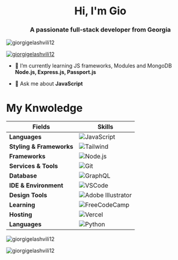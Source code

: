 <h1 align="center">Hi, I'm Gio</h1>
<h3 align="center">A passionate full-stack developer from Georgia</h3>

<p align="left"> <img src="https://komarev.com/ghpvc/?username=giorgigelashvili12&label=Profile%20views&color=0e75b6&style=flat" alt="giorgigelashvili12" /> </p>

<p align="left"> <a href="https://github.com/ryo-ma/github-profile-trophy"><img src="https://github-profile-trophy.vercel.app/?username=giorgigelashvili12" alt="giorgigelashvili12" /></a> </p>

- 🌱 I’m currently learning JS frameworks, Modules and MongoDB **Node.js, Express.js, Passport.js**

- 💬 Ask me about **JavaScript**

</p>

# My Knwoledge

| **Fields**          | **Skills**                                                                                      |
|-----------------------|-------------------------------------------------------------------------------------------------|
| **Languages**          | ![JavaScript](https://img.shields.io/badge/JavaScript-F7DF1E?style=for-the-badge&logo=javascript&logoColor=black) | ![HTML](https://img.shields.io/badge/HTML-E34F26?style=for-the-badge&logo=html5&logoColor=white) | ![CSS](https://img.shields.io/badge/CSS-1572B6?style=for-the-badge&logo=css3&logoColor=white) |
| **Styling & Frameworks** | ![Tailwind](https://img.shields.io/badge/Tailwind_CSS-38B2AC?style=for-the-badge&logo=tailwindcss&logoColor=white) | ![React](https://img.shields.io/badge/React-61DAFB?style=for-the-badge&logo=react&logoColor=black) |
| **Frameworks**         | ![Node.js](https://img.shields.io/badge/Node.js-339939?style=for-the-badge&logo=node.js&logoColor=white) | ![Express](https://img.shields.io/badge/Express-000000?style=for-the-badge&logo=express&logoColor=white)|
| **Services & Tools**   | ![Git](https://img.shields.io/badge/Git-F05032?style=for-the-badge&logo=git&logoColor=white) | ![GitHub](https://img.shields.io/badge/GitHub-181717?style=for-the-badge&logo=github&logoColor=white) |
| **Database**           | ![GraphQL](https://img.shields.io/badge/GraphQL-E10098?style=for-the-badge&logo=graphql&logoColor=white) |
| **IDE & Environment**  | ![VSCode](https://img.shields.io/badge/VS_Code-0078D4?style=for-the-badge&logo=visualstudiocode&logoColor=white) |
| **Design Tools**       | ![Adobe Illustrator](https://img.shields.io/badge/Adobe_Illustrator-FF9A00?style=for-the-badge&logo=adobeillustrator&logoColor=white) | ![Figma](https://img.shields.io/badge/Figma-000000?style=for-the-badge&logo=figma&logoColor=white) |
| **Learning**           | ![FreeCodeCamp](https://img.shields.io/badge/FreeCodeCamp-004D28?style=for-the-badge&logo=freecodecamp&logoColor=white) |
| **Hosting**            | ![Vercel](https://img.shields.io/badge/Vercel-000000?style=for-the-badge&logo=vercel&logoColor=white) | ![Netlify](https://img.shields.io/badge/Netlify-00C7B7?style=for-the-badge&logo=netlify&logoColor=white) |
| **Languages**          | ![Python](https://img.shields.io/badge/Python-3776AB?style=for-the-badge&logo=python&logoColor=white) |





<p><img align="center" src="https://github-readme-stats.vercel.app/api/top-langs?username=giorgigelashvili12&show_icons=true&locale=en&layout=compact" alt="giorgigelashvili12" /></p>

<p><img align="center" src="https://github-readme-streak-stats.herokuapp.com/?user=giorgigelashvili12&" alt="giorgigelashvili12" /></p>
<br/>  
</div>
